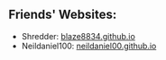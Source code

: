 ## Friends' Websites:

<ul>
<li>Shredder: <a href="https://blaze8834.github.io">blaze8834.github.io</a></li>
<li>Neildaniel100: <a href="https://neildaniel00.github.io">neildaniel00.github.io</a></li>
</ul>

